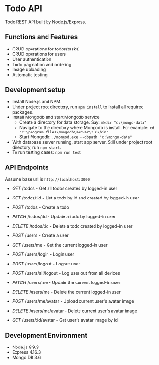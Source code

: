 # Todo API

Todo REST API built by Node.js/Express.

## Functions and Features
* CRUD operations for todos(tasks)
* CRUD operations for users
* User authentication
* Todo pagination and ordering
* Image uploading
* Automatic testing

## Development setup
* Install Node.js and NPM.
* Under project root directory, run `npm install` to install all required packages.
* Install Mongodb and start Mongodb service
	* Create a directory for data storage. Say: `mkdir "c:\mongo-data"`
	* Navigate to the directory where Mongodb is install. For example: `cd "c:\program files\mongodb\server\3.6\bin"`
	* Start Mongodb: `./mongod.exe --dbpath "c:\mongo-data"`
* With database server running, start app server. Still under project root directory, run `npm start`.
* To run testing cases: `npm run test`

## API Endpoints
Assume base url is `http://localhost:3000`
* *GET* /todos - Get all todos created by logged-in user
* *GET* /todos/:id - List a todo by id and created by logged-in user
* *POST* /todos - Create a todo
* *PATCH* /todos/:id - Update a todo by logged-in user
* *DELETE* /todos/:id - Delete a todo created by logged-in user

* *POST* /users - Create a user
* *GET* /users/me - Get the current logged-in user
* *POST* /users/login - Login user
* *POST* /users/logout - Logout user
* *POST* /users/all/logout - Log user out from all devices
* *PATCH* /users/me - Update the current logged-in user
* *DELETE* /users/me - Delete the current logged-in user
* *POST* /users/me/avatar - Upload current user's avatar image
* *DELETE* /users/me/avatar - Delete current user's avatar image
* *GET* /users/:id/avatar - Get user's avatar image by id

## Development Environment
* Node.js 8.9.3
* Express 4.16.3
* Mongo DB 3.6